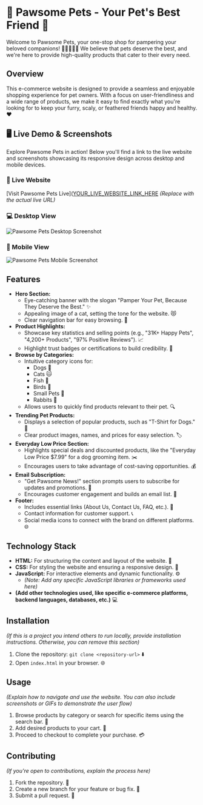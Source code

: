 # 🐾 Pawsome Pets - Your Pet's Best Friend 🐾

Welcome to Pawsome Pets, your one-stop shop for pampering your beloved companions! 🐶🐱🐠🦜🐰 We believe that pets deserve the best, and we're here to provide high-quality products that cater to their every need.

## Overview

This e-commerce website is designed to provide a seamless and enjoyable shopping experience for pet owners. With a focus on user-friendliness and a wide range of products, we make it easy to find exactly what you're looking for to keep your furry, scaly, or feathered friends happy and healthy. ❤️

## 🖥️ Live Demo & Screenshots

Explore Pawsome Pets in action!  Below you'll find a link to the live website and screenshots showcasing its responsive design across desktop and mobile devices.

### 🔗 Live Website

[Visit Pawsome Pets Live]([YOUR_LIVE_WEBSITE_LINK_HERE](https://shakibbash.github.io/BB1-Assignment_03_Category_0001/)  *(Replace with the actual live URL)*

### 💻 Desktop View
![Pawsome Pets Desktop Screenshot](https://i.postimg.cc/LXT0Hzbz/screenshot-1739283458804.png) 


### 📱 Mobile View
![Pawsome Pets Mobile Screenshot](https://i.postimg.cc/KvpGM2NN/i-Phone-13-PRO-127-0-0-1.png) 

## Features

*   **Hero Section:**
    *   Eye-catching banner with the slogan "Pamper Your Pet, Because They Deserve the Best." ✨
    *   Appealing image of a cat, setting the tone for the website. 😻
    *   Clear navigation bar for easy browsing. 🧭
*   **Product Highlights:**
    *   Showcase key statistics and selling points (e.g., "31K+ Happy Pets", "4,200+ Products", "97% Positive Reviews").  📈
    *   Highlight trust badges or certifications to build credibility. 🏅
*   **Browse by Categories:**
    *   Intuitive category icons for:
        *   Dogs 🐶
        *   Cats 🐱
        *   Fish 🐠
        *   Birds 🦜
        *   Small Pets 🐹
        *   Rabbits 🐰
    *   Allows users to quickly find products relevant to their pet. 🔍
*   **Trending Pet Products:**
    *   Displays a selection of popular products, such as "T-Shirt for Dogs." 👕
    *   Clear product images, names, and prices for easy selection. 🏷️
*   **Everyday Low Price Section:**
    *   Highlights special deals and discounted products, like the "Everyday Low Price $7.99" for a dog grooming item. ✂️
    *   Encourages users to take advantage of cost-saving opportunities. 💰
*   **Email Subscription:**
    *   "Get Pawsome News!" section prompts users to subscribe for updates and promotions. 📧
    *   Encourages customer engagement and builds an email list. 💌
*   **Footer:**
    *   Includes essential links (About Us, Contact Us, FAQ, etc.). 🔗
    *   Contact information for customer support. 📞
    *   Social media icons to connect with the brand on different platforms. 🌐

## Technology Stack

*   **HTML:** For structuring the content and layout of the website. 🧱
*   **CSS:** For styling the website and ensuring a responsive design. 🎨
*   **JavaScript:** For interactive elements and dynamic functionality. ⚙️
    *   *(Note:  Add any specific JavaScript libraries or frameworks used here)* 
*   **(Add other technologies used, like specific e-commerce platforms, backend languages, databases, etc.)** 💻

## Installation

*(If this is a project you intend others to run locally, provide installation instructions. Otherwise, you can remove this section)*

1.  Clone the repository: `git clone <repository-url>` ⬇️
2.  Open `index.html` in your browser. 🌐

## Usage

*(Explain how to navigate and use the website. You can also include screenshots or GIFs to demonstrate the user flow)*

1.  Browse products by category or search for specific items using the search bar. 🔎
2.  Add desired products to your cart. 🛒
3.  Proceed to checkout to complete your purchase. 💳

## Contributing

*(If you're open to contributions, explain the process here)*

1.  Fork the repository. 🍴
2.  Create a new branch for your feature or bug fix. 🌱
3.  Submit a pull request. 🚀









